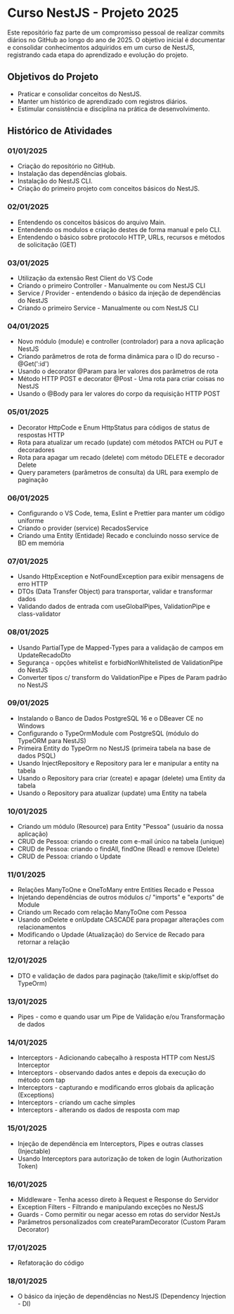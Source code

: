 # Curso NestJS - Projeto 2025

Este repositório faz parte de um compromisso pessoal de realizar commits diários no GitHub ao longo do ano de 2025. O objetivo inicial é documentar e consolidar conhecimentos adquiridos em um curso de NestJS, registrando cada etapa do aprendizado e evolução do projeto.

## Objetivos do Projeto
- Praticar e consolidar conceitos do NestJS.
- Manter um histórico de aprendizado com registros diários.
- Estimular consistência e disciplina na prática de desenvolvimento.

## Histórico de Atividades

### 01/01/2025
- Criação do repositório no GitHub.
- Instalação das dependências globais.
- Instalação do NestJS CLI.
- Criação do primeiro projeto com conceitos básicos do NestJS.

### 02/01/2025
- Entendendo os conceitos básicos do arquivo Main.
- Entendendo os modulos e criação destes de forma manual e pelo CLI.
- Entendendo o básico sobre protocolo HTTP, URLs, recursos e métodos de solicitação (GET)

### 03/01/2025
- Utilização da extensão Rest Client do VS Code
- Criando o primeiro Controller - Manualmente ou com NestJS CLI
- Service / Provider - entendendo o básico da injeção de dependências do NestJS
- Criando o primeiro Service - Manualmente ou com NestJS CLI

### 04/01/2025
- Novo módulo (module) e controller (controlador) para a nova aplicação NestJS
- Criando parâmetros de rota de forma dinâmica para o ID do recurso - @Get(':id')
- Usando o decorator @Param para ler valores dos parâmetros de rota
- Método HTTP POST e decorator @Post - Uma rota para criar coisas no NestJS
- Usando o @Body para ler valores do corpo da requisição HTTP POST

### 05/01/2025
- Decorator HttpCode e Enum HttpStatus para códigos de status de respostas HTTP
- Rota para atualizar um recado (update) com métodos PATCH ou PUT e decoradores
- Rota para apagar um recado (delete) com método DELETE e decorador Delete
- Query parameters (parâmetros de consulta) da URL para exemplo de paginação

### 06/01/2025
- Configurando o VS Code, tema, Eslint e Prettier para manter um código uniforme
- Criando o provider (service) RecadosService
- Criando uma Entity (Entidade) Recado e concluindo nosso service de BD em memória

### 07/01/2025
- Usando HttpException e NotFoundException para exibir mensagens de erro HTTP
- DTOs (Data Transfer Object) para transportar, validar e transformar dados
- Validando dados de entrada com useGlobalPipes, ValidationPipe e class-validator

### 08/01/2025
- Usando PartialType de Mapped-Types para a validação de campos em UpdateRecadoDto
- Segurança - opções whitelist e forbidNonWhitelisted de ValidationPipe do NestJS
- Converter tipos c/ transform do ValidationPipe e Pipes de Param padrão no NestJS

### 09/01/2025
- Instalando o Banco de Dados PostgreSQL 16 e o DBeaver CE no Windows
- Configurando o TypeOrmModule com PostgreSQL (módulo do TypeORM para NestJS)
- Primeira Entity do TypeOrm no NestJS (primeira tabela na base de dados PSQL)
- Usando InjectRepository e Repository para ler e manipular a entity na tabela
- Usando o Repository para criar (create) e apagar (delete) uma Entity da tabela
- Usando o Repository para atualizar (update) uma Entity na tabela

### 10/01/2025
- Criando um módulo (Resource) para Entity "Pessoa" (usuário da nossa aplicação)
- CRUD de Pessoa: criando o create com e-mail único na tabela (unique)
- CRUD de Pessoa: criando o findAll, findOne (Read) e remove (Delete)
- CRUD de Pessoa: criando o Update

### 11/01/2025
- Relações ManyToOne e OneToMany entre Entities Recado e Pessoa
- Injetando dependências de outros módulos c/ "imports" e "exports" de Module
- Criando um Recado com relação ManyToOne com Pessoa
- Usando onDelete e onUpdate CASCADE para propagar alterações com relacionamentos
- Modificando o Updade (Atualização) do Service de Recado para retornar a relação

### 12/01/2025
- DTO e validação de dados para paginação (take/limit e skip/offset do TypeOrm)

### 13/01/2025
- Pipes - como e quando usar um Pipe de Validação e/ou Transformação de dados

### 14/01/2025
- Interceptors - Adicionando cabeçalho à resposta HTTP com NestJS Interceptor
- Interceptors - observando dados antes e depois da execução do método com tap
- Interceptors - capturando e modificando erros globais da aplicação (Exceptions)
- Interceptors - criando um cache simples
- Interceptors - alterando os dados de resposta com map

### 15/01/2025
- Injeção de dependência em Interceptors, Pipes e outras classes (Injectable)
- Usando Interceptors para autorização de token de login (Authorization Token)

### 16/01/2025
- Middleware - Tenha acesso direto à Request e Response do Servidor
- Exception Filters - Filtrando e manipulando exceções no NestJS
- Guards - Como permitir ou negar acesso em rotas do servidor NestJs
- Parâmetros personalizados com createParamDecorator (Custom Param Decorator)

### 17/01/2025
- Refatoração do código

### 18/01/2025
- O básico da injeção de dependências no NestJS (Dependency Injection - DI)